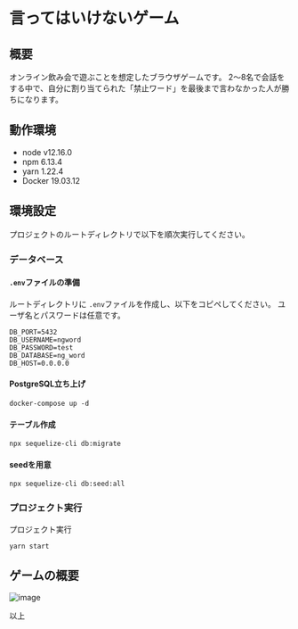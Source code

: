 # 言ってはいけないゲーム

## 概要
オンライン飲み会で遊ぶことを想定したブラウザゲームです。
2〜8名で会話をする中で、自分に割り当てられた「禁止ワード」を最後まで言わなかった人が勝ちになります。

## 動作環境

- node v12.16.0
- npm 6.13.4
- yarn 1.22.4
- Docker 19.03.12

## 環境設定
プロジェクトのルートディレクトリで以下を順次実行してください。

### データベース

#### `.env`ファイルの準備

ルートディレクトリに `.env`ファイルを作成し、以下をコピペしてください。
ユーザ名とパスワードは任意です。

```
DB_PORT=5432
DB_USERNAME=ngword
DB_PASSWORD=test
DB_DATABASE=ng_word
DB_HOST=0.0.0.0
```

#### PostgreSQL立ち上げ

```
docker-compose up -d
```

#### テーブル作成

```
npx sequelize-cli db:migrate
```

#### seedを用意

```
npx sequelize-cli db:seed:all
```

### プロジェクト実行

プロジェクト実行

```
yarn start
```

## ゲームの概要
![image](https://user-images.githubusercontent.com/44778704/90329319-cd667880-dfde-11ea-83a8-09ee434521e0.png)

以上
